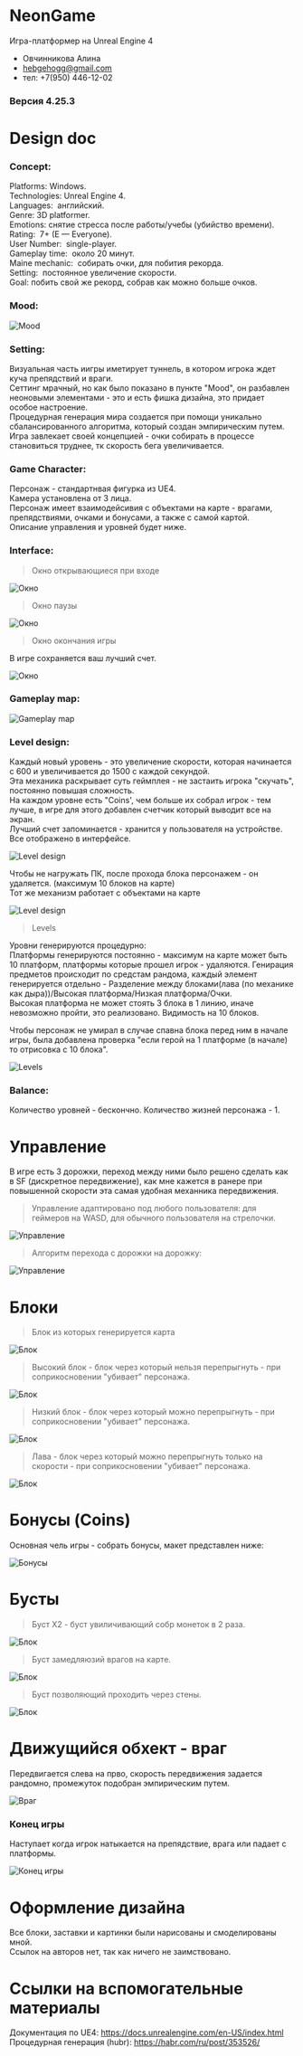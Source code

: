 # NeonGame
Игра-платформер на Unreal Engine 4
- Овчинникова Алина 
- hebgehogg@gmail.com
- тел: +7(950) 446-12-02

### Версия 4.25.3


# Design doc

### Concept: 

Platforms: Windows.  
Technologies: Unreal Engine 4.  
Languages:  английский.  
Genre: 3D platformer.  
Emotions: снятие стресса после работы/учебы (убийство времени).  
Rating:  7+ (E — Everyone).  
User Number:  single-player.  
Gameplay time:  около 20 минут.  
Maine mechanic:  собирать очки, для побития рекорда.  
Setting:  постоянное увеличение скорости.  
Goal: побить свой же рекорд, собрав как можно больше очков.  


### Mood: 

![Mood](https://github.com/hebgehogg/NeonGame/blob/main/photos/Visual%20references.jpg)


### Setting: 

Визуальная часть иигры иметирует туннель, в котором игрока ждет куча препядствий и враги.  
Сеттинг мрачный, но как было показано в пункте "Mood", он разбавлен неоновыми элементами - это и есть фишка дизайна, это придает особое настроение.  
Процедурная генерация мира создается при помощи уникально сбалансированного алгоритма, который создан эмпирическим путем.
Игра завлекает своей концепцией - очки собирать в процессе становиться труднее, тк скорость бега увеличивается.  


### Game Character: 

Персонаж - стандартнвая фигурка из UE4.  
Камера установлена от 3 лица.  
Персонаж имеет взаимодейсивия с объектами на карте - врагами, препядствиями, очками и бонусами, а также с самой картой.  
Описание управления и уровней будет ниже.  


### Interface: 

> Окно открывающиеся при входе  

![Окно](https://github.com/hebgehogg/NeonGame/blob/main/photos/StartGame.png)

> Окно паузы  

![Окно](https://github.com/hebgehogg/NeonGame/blob/main/photos/Paused.png)

> Окно окончания игры  

В игре сохраняется ваш лучший счет.  

![Окно](https://github.com/hebgehogg/NeonGame/blob/main/photos/GameOver.png)


### Gameplay map: 

![Gameplay map](https://github.com/hebgehogg/NeonGame/blob/main/photos/Gameplay%20map.jpg)


### Level design: 

Каждый новый уровень - это увеличение скорости, которая начинается с 600 и увеличивается до 1500 с каждой секундой.  
Эта механика раскрывает суть геймплея - не застаить игрока "скучать", постоянно повышая сложность.  
На каждом уровне есть "Coins', чем больше их собрал игрок - тем лучше, в игре для этого добавлен счетчик который выводит все на экран.  
Лучший счет запоминается - хранится у пользователя на устройстве.  
Все отображено в интерфейсе.  

![Level design](https://github.com/hebgehogg/NeonGame/blob/main/photos/LevelDesign.png)

Чтобы не нагружать ПК, после прохода блока персонажем - он удаляется. (максимум 10  блоков на карте)  
Тот же механизм работает с объектами на карте  

![Level design](https://github.com/hebgehogg/NeonGame/blob/main/photos/Destroy.png)


> Levels

Уровни генерируются процедурно:  
Платформы генерируются постоянно - максимум на карте может быть 10 платформ, платформы которые прошел игрок - удаляются.
Генирация предметов происходит по средстам рандома, каждый элемент генерируется отдельно - Разделение между блоками(лава (по механике как дыра))/Высокая платформа/Низкая платформа/Очки.  
Высокая платформа не может стоять 3 блока в 1 линию, иначе невозможно пройти, это реализовано.
Видимость на 10 блоков.

Чтобы персонаж не умирал в случае спавна блока перед ним в начале игры, была добавлена проверка "если герой на 1 платформе (в начале) то отрисовка с 10 блока".  

![Levels](https://github.com/hebgehogg/NeonGame/blob/main/photos/%D0%9F%D1%80%D0%B5%D0%B4%D0%BC%D0%B5%D1%82%D1%8B.png)


### Balance:

Количество уровней - бескончно. 
Количество жизней персонажа - 1.


# Управление

В игре есть 3 дорожки, переход между ними было решено сделать как в SF (дискретное передвижение), как мне кажется в ранере при повышенной скорости эта самая удобная механника передвижения.  

> Управление адаптировано под любого пользователя: для геймеров на WASD, для обычного пользователя на стрелочки.

![Управление](https://github.com/hebgehogg/NeonGame/blob/main/photos/management.jpg)

> Алгоритм перехода с дорожки на дорожку:

![Управление](https://github.com/hebgehogg/NeonGame/blob/main/photos/%D0%A3%D0%BF%D1%80%D0%B0%D0%B2%D0%BB%D0%B5%D0%BD%D0%B8%D0%B5.png)

# Блоки

> Блок из которых генерируется карта 

![Блок](https://github.com/hebgehogg/NeonGame/blob/main/photos/MainBlock.png)

> Высокий блок - блок через который нельзя перепрыгнуть - при соприкосновении "убивает" персонажа.  

![Блок](https://github.com/hebgehogg/NeonGame/blob/main/photos/Big.png)

> Низкий блок - блок через который можно перепрыгнуть - при соприкосновении "убивает" персонажа.  

![Блок](https://github.com/hebgehogg/NeonGame/blob/main/photos/Low.png)

> Лава - блок через который можно перепрыгнуть только на скорости - при соприкосновении "убивает" персонажа.  

![Блок](https://github.com/hebgehogg/NeonGame/blob/main/photos/Magma.png)

# Бонусы (Coins)

Основная чель игры - собрать бонусы, макет представлен ниже:

![Бонусы](https://github.com/hebgehogg/NeonGame/blob/main/photos/Coin.png)

# Бусты

> Буст Х2 - буст увиличивающий собр монеток в 2 раза.  

![Блок](https://github.com/hebgehogg/NeonGame/blob/main/photos/BonusMultiScore.png)

> Буст замедляюзий врагов на карте.  

![Блок](https://github.com/hebgehogg/NeonGame/blob/main/photos/BonusSlowTime.png)

> Буст позволяющий проходить через стены.  

![Блок](https://github.com/hebgehogg/NeonGame/blob/main/photos/BonusWalkTHWalls.png)


# Движущийся обхект - враг

Передвигается слева на прво, скорость передвижения задается рандомно, промежуток подобран эмпирическим путем.

![Враг](https://github.com/hebgehogg/NeonGame/blob/main/photos/Enemy.png)


### Конец игры 

Наступает когда игрок натыкается на препядствие, врага или падает с платформы.

![Конец игры ](https://github.com/hebgehogg/NeonGame/blob/main/photos/%D0%A1%D0%BC%D0%B5%D1%80%D1%82%D1%8C.png)


# Оформление дизайна

Все блоки, заставки и картинки были нарисованы и смоделированы мной.  
Ссылок на авторов нет, так как ничего не заимствовано.  

# Ссылки на вспомогательные материалы

Документация по UE4: https://docs.unrealengine.com/en-US/index.html  
Процедурная генерация (hubr): https://habr.com/ru/post/353526/




